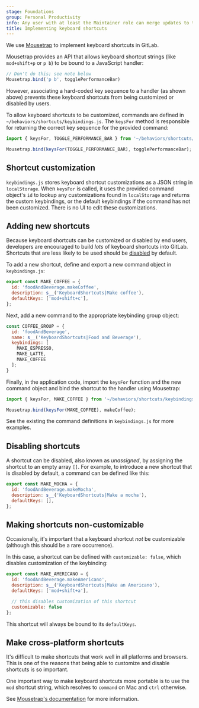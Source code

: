 ```yaml
---
stage: Foundations
group: Personal Productivity
info: Any user with at least the Maintainer role can merge updates to this content. For details, see https://docs.gitlab.com/development/development_processes/#development-guidelines-review.
title: Implementing keyboard shortcuts
---
```


We use [Mousetrap](https://craig.is/killing/mice) to implement keyboard
shortcuts in GitLab.

Mousetrap provides an API that allows keyboard shortcut strings (like
`mod+shift+p` or `p b`) to be bound to a JavaScript handler:

```javascript
// Don't do this; see note below
Mousetrap.bind('p b', togglePerformanceBar)
```

However, associating a hard-coded key sequence to a handler (as shown above)
prevents these keyboard shortcuts from being customized or disabled by users.

To allow keyboard shortcuts to be customized, commands are defined in
`~/behaviors/shortcuts/keybindings.js`. The `keysFor` method is responsible for
returning the correct key sequence for the provided command:

```javascript
import { keysFor, TOGGLE_PERFORMANCE_BAR } from '~/behaviors/shortcuts/keybindings'

Mousetrap.bind(keysFor(TOGGLE_PERFORMANCE_BAR), togglePerformanceBar);
```

## Shortcut customization

`keybindings.js` stores keyboard shortcut customizations as a JSON string in
`localStorage`. When `keysFor` is called, it uses the provided command object's
`id` to lookup any customizations found in `localStorage` and returns the custom
keybindings, or the default keybindings if the command has not been customized.
There is no UI to edit these customizations.

## Adding new shortcuts

Because keyboard shortcuts can be customized or disabled by end users,
developers are encouraged to build _lots_ of keyboard shortcuts into GitLab.
Shortcuts that are less likely to be used should be
[disabled](#disabling-shortcuts) by default.

To add a new shortcut, define and export a new command object in
`keybindings.js`:

```javascript
export const MAKE_COFFEE = {
  id: 'foodAndBeverage.makeCoffee',
  description: s__('KeyboardShortcuts|Make coffee'),
  defaultKeys: ['mod+shift+c'],
};
```

Next, add a new command to the appropriate keybinding group object:

```javascript
const COFFEE_GROUP = {
  id: 'foodAndBeverage',
  name: s__('KeyboardShortcuts|Food and Beverage'),
  keybindings: [
    MAKE_ESPRESSO,
    MAKE_LATTE,
    MAKE_COFFEE
  ];
}
```

Finally, in the application code, import the `keysFor` function and the new
command object and bind the shortcut to the handler using Mousetrap:

```javascript
import { keysFor, MAKE_COFFEE } from '~/behaviors/shortcuts/keybindings'

Mousetrap.bind(keysFor(MAKE_COFFEE), makeCoffee);
```

See the existing the command definitions in `keybindings.js` for more examples.

## Disabling shortcuts

A shortcut can be disabled, also known as _unassigned_, by assigning the
shortcut to an empty array `[]`. For example, to introduce a new shortcut that
is disabled by default, a command can be defined like this:

```javascript
export const MAKE_MOCHA = {
  id: 'foodAndBeverage.makeMocha',
  description: s__('KeyboardShortcuts|Make a mocha'),
  defaultKeys: [],
};
```

## Making shortcuts non-customizable

Occasionally, it's important that a keyboard shortcut _not_ be customizable
(although this should be a rare occurrence).

In this case, a shortcut can be defined with `customizable: false`, which
disables customization of the keybinding:

```javascript
export const MAKE_AMERICANO = {
  id: 'foodAndBeverage.makeAmericano',
  description: s__('KeyboardShortcuts|Make an Americano'),
  defaultKeys: ['mod+shift+a'],

  // this disables customization of this shortcut
  customizable: false
};
```

This shortcut will always be bound to its `defaultKeys`.

## Make cross-platform shortcuts

It's difficult to make shortcuts that work well in all platforms and browsers.
This is one of the reasons that being able to customize and disable shortcuts is
so important.

One important way to make keyboard shortcuts more portable is to use the `mod`
shortcut string, which resolves to `command` on Mac and `ctrl` otherwise.

See [Mousetrap's documentation](https://craig.is/killing/mice#api.bind.combo)
for more information.
